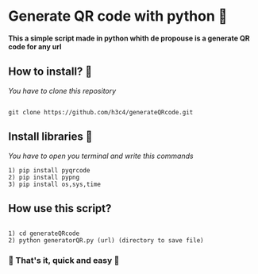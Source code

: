 # Generate QR code with python :snake:

  __This a simple script made in python whith de propouse is a generate QR code for any url__
  
## How to install? :wrench:

_You have to clone this repository_
```

git clone https://github.com/h3c4/generateQRcode.git

```

## Install libraries :wrench:

_You have to open you terminal and write this commands_
```
1) pip install pyqrcode
2) pip install pypng
3) pip install os,sys,time

```

## How use this script?
```

1) cd generateQRcode
2) python generatorQR.py (url) (directory to save file)

```
### :rocket: That's it, quick and easy :rocket:



